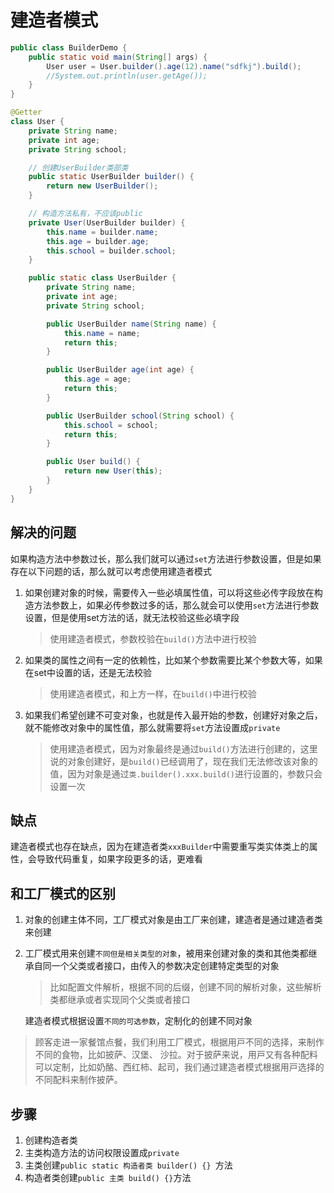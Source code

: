 # 建造者模式

```java
public class BuilderDemo {
    public static void main(String[] args) {
        User user = User.builder().age(12).name("sdfkj").build();
        //System.out.println(user.getAge());
    }
}

@Getter
class User {
    private String name;
    private int age;
    private String school;

    // 创建UserBuilder类部类
    public static UserBuilder builder() {
        return new UserBuilder();
    }

    // 构造方法私有，不应该public
    private User(UserBuilder builder) {
        this.name = builder.name;
        this.age = builder.age;
        this.school = builder.school;
    }

    public static class UserBuilder {
        private String name;
        private int age;
        private String school;

        public UserBuilder name(String name) {
            this.name = name;
            return this;
        }

        public UserBuilder age(int age) {
            this.age = age;
            return this;
        }

        public UserBuilder school(String school) {
            this.school = school;
            return this;
        }

        public User build() {
            return new User(this);
        }
    }
}
```



## 解决的问题

如果构造方法中参数过长，那么我们就可以通过`set`方法进行参数设置，但是如果存在以下问题的话，那么就可以考虑使用建造者模式

1. 如果创建对象的时候，需要传入一些必填属性值，可以将这些必传字段放在构造方法参数上，如果必传参数过多的话，那么就会可以使用`set`方法进行参数设置，但是使用set方法的话，就无法校验这些必填字段

    > 使用建造者模式，参数校验在`build()`方法中进行校验

2. 如果类的属性之间有一定的依赖性，比如某个参数需要比某个参数大等，如果在set中设置的话，还是无法校验

    > 使用建造者模式，和上方一样，在`build()`中进行校验

3. 如果我们希望创建不可变对象，也就是传入最开始的参数，创建好对象之后，就不能修改对象中的属性值，那么就需要将`set`方法设置成`private`

    > 使用建造者模式，因为对象最终是通过`build()`方法进行创建的，这里说的对象创建好，是`build()`已经调用了，现在我们无法修改该对象的值，因为对象是通过`类.builder().xxx.build()`进行设置的，参数只会设置一次



## 缺点

建造者模式也存在缺点，因为在建造者类`xxxBuilder`中需要重写类实体类上的属性，会导致代码重复，如果字段更多的话，更难看

## 和工厂模式的区别

1. 对象的创建主体不同，工厂模式对象是由工厂来创建，建造者是通过建造者类来创建

2. 工厂模式用来创建`不同但是相关类型的对象`，被用来创建对象的类和其他类都继承自同一个父类或者接口，由传入的参数决定创建特定类型的对象

    > 比如配置文件解析，根据不同的后缀，创建不同的解析对象，这些解析类都继承或者实现同个父类或者接口

    建造者模式根据设置`不同的可选参数`，定制化的创建不同对象

> 顾客⾛进⼀家餐馆点餐，我们利⽤⼯⼚模式，根据⽤⼾不同的选择，来制作不同的⻝物，⽐如披萨、汉堡、 沙拉。对于披萨来说，⽤⼾⼜有各种配料可以定制，⽐如奶酪、西红柿、起司，我们通过建造者模式根据⽤⼾选择的不同配料来制作披萨。 





## 步骤

1. 创建构造者类
2. 主类构造方法的访问权限设置成`private`
3. 主类创建`public static 构造者类 builder() {} `方法
4. 构造者类创建`public 主类 build() {}`方法




